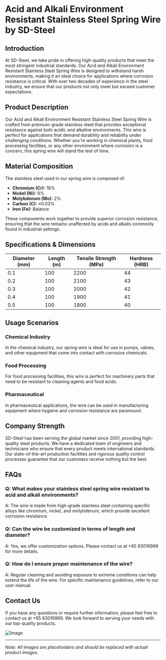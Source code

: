 # Acid and Alkali Environment Resistant Stainless Steel Spring Wire by SD-Steel

## Introduction

At SD-Steel, we take pride in offering high-quality products that meet the most stringent industrial standards. Our Acid and Alkali Environment Resistant Stainless Steel Spring Wire is designed to withstand harsh environments, making it an ideal choice for applications where corrosion resistance is critical. With over two decades of experience in the steel industry, we ensure that our products not only meet but exceed customer expectations.

## Product Description

Our Acid and Alkali Environment Resistant Stainless Steel Spring Wire is crafted from premium-grade stainless steel that provides exceptional resistance against both acidic and alkaline environments. This wire is perfect for applications that demand durability and reliability under challenging conditions. Whether you're working in chemical plants, food processing facilities, or any other environment where corrosion is a concern, this spring wire will stand the test of time.

## Material Composition

The stainless steel used in our spring wire is composed of:

- **Chromium (Cr):** 18%
- **Nickel (Ni):** 8%
- **Molybdenum (Mo):** 2%
- **Carbon (C):** ≤0.03%
- **Iron (Fe):** Balance

These components work together to provide superior corrosion resistance, ensuring that the wire remains unaffected by acids and alkalis commonly found in industrial settings.

## Specifications & Dimensions

| Diameter (mm) | Length (m) | Tensile Strength (MPa) | Hardness (HRB) |
|---------------|------------|------------------------|----------------|
| 0.1           | 100        | 2200                   | 44             |
| 0.2           | 100        | 2100                   | 43             |
| 0.3           | 100        | 2000                   | 42             |
| 0.4           | 100        | 1900                   | 41             |
| 0.5           | 100        | 1800                   | 40             |

## Usage Scenarios

### Chemical Industry
In the chemical industry, our spring wire is ideal for use in pumps, valves, and other equipment that come into contact with corrosive chemicals.

### Food Processing
For food processing facilities, this wire is perfect for machinery parts that need to be resistant to cleaning agents and food acids.

### Pharmaceutical
In pharmaceutical applications, the wire can be used in manufacturing equipment where hygiene and corrosion resistance are paramount.

## Company Strength

SD-Steel has been serving the global market since 2001, providing high-quality steel products. We have a dedicated team of engineers and technicians who ensure that every product meets international standards. Our state-of-the-art production facilities and rigorous quality control processes guarantee that our customers receive nothing but the best.

## FAQs

### Q: What makes your stainless steel spring wire resistant to acid and alkali environments?
A: The wire is made from high-grade stainless steel containing specific alloys like chromium, nickel, and molybdenum, which provide excellent corrosion resistance.

### Q: Can the wire be customized in terms of length and diameter?
A: Yes, we offer customization options. Please contact us at +65 83016969 for more details.

### Q: How do I ensure proper maintenance of the wire?
A: Regular cleaning and avoiding exposure to extreme conditions can help extend the life of the wire. For specific maintenance guidelines, refer to our user manual.

## Contact Us

If you have any questions or require further information, please feel free to contact us at +65 83016969. We look forward to serving your needs with our top-quality products.

![Image](https://github.com/user-attachments/assets/2567258e-e124-4816-932d-1809bd27ef0b)

---

*Note: All images are placeholders and should be replaced with actual product images.*